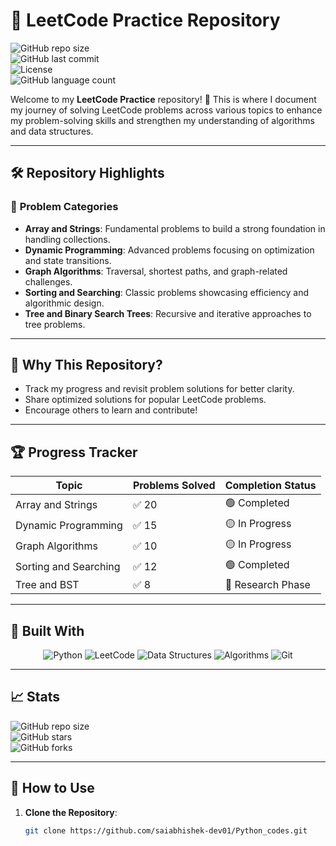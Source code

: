 # 📘 **LeetCode Practice Repository**

![GitHub repo size](https://img.shields.io/github/repo-size/saiabhishek-dev01/Python_codes?style=for-the-badge&logo=github)  
![GitHub last commit](https://img.shields.io/github/last-commit/saiabhishek-dev01/Python_codes?style=for-the-badge&logo=git)  
![License](https://img.shields.io/github/license/saiabhishek-dev01/Python_codes?style=for-the-badge)  
![GitHub language count](https://img.shields.io/github/languages/count/saiabhishek-dev01/Python_codes?style=for-the-badge&logo=python)  

Welcome to my **LeetCode Practice** repository! 🚀 This is where I document my journey of solving LeetCode problems across various topics to enhance my problem-solving skills and strengthen my understanding of algorithms and data structures.

---

## 🛠️ **Repository Highlights**

### 📂 **Problem Categories**
- **Array and Strings**: Fundamental problems to build a strong foundation in handling collections.  
- **Dynamic Programming**: Advanced problems focusing on optimization and state transitions.  
- **Graph Algorithms**: Traversal, shortest paths, and graph-related challenges.  
- **Sorting and Searching**: Classic problems showcasing efficiency and algorithmic design.  
- **Tree and Binary Search Trees**: Recursive and iterative approaches to tree problems.

---

## 🚀 **Why This Repository?**
- Track my progress and revisit problem solutions for better clarity.
- Share optimized solutions for popular LeetCode problems.
- Encourage others to learn and contribute!

---

## 🏆 **Progress Tracker**

| **Topic**               | **Problems Solved** | **Completion Status** |
|--------------------------|---------------------|------------------------|
| Array and Strings        | ✅ 20               | 🟢 Completed           |
| Dynamic Programming      | ✅ 15               | 🟡 In Progress         |
| Graph Algorithms         | ✅ 10               | 🟡 In Progress         |
| Sorting and Searching    | ✅ 12               | 🟢 Completed           |
| Tree and BST             | ✅ 8                | 🔵 Research Phase      |

---

## 🔧 **Built With**

<div align="center">
    <img src="https://img.shields.io/badge/Python-3776AB?style=for-the-badge&logo=python&logoColor=white" alt="Python" />
    <img src="https://img.shields.io/badge/LeetCode-FFA116?style=for-the-badge&logo=leetcode&logoColor=black" alt="LeetCode" />
    <img src="https://img.shields.io/badge/Data%20Structures-%23ff5733?style=for-the-badge&logoColor=white" alt="Data Structures" />
    <img src="https://img.shields.io/badge/Algorithms-%2300bcd4?style=for-the-badge&logoColor=white" alt="Algorithms" />
    <img src="https://img.shields.io/badge/Git-F05032?style=for-the-badge&logo=git&logoColor=white" alt="Git" />
</div>

---

## 📈 **Stats**

![GitHub repo size](https://img.shields.io/github/repo-size/saiabhishek-dev01/Python_codes?style=flat-square&logo=github)  
![GitHub stars](https://img.shields.io/github/stars/saiabhishek-dev01/Python_codes?style=flat-square&logo=github)  
![GitHub forks](https://img.shields.io/github/forks/saiabhishek-dev01/Python_codes?style=flat-square&logo=github)

---

## 🌱 **How to Use**

1. **Clone the Repository**:
   ```bash
   git clone https://github.com/saiabhishek-dev01/Python_codes.git
